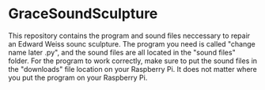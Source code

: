 # GraceSoundSculpture
This repository contains the program and sound files neccessary to repair an Edward Weiss sounc sculpture.
The program you need is called "change name later .py", and the sound files are all located in the "sound files" folder.
For the program to work correctly, make sure to put the sound files in the "downloads" file location on your Raspberry Pi.
It does not matter where you put the program on your Raspberry Pi.
